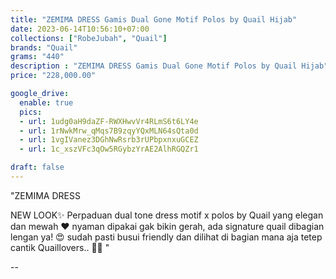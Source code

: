 ```yaml
---
title: "ZEMIMA DRESS Gamis Dual Gone Motif Polos by Quail Hijab"
date: 2023-06-14T10:56:10+07:00
collections: ["RobeJubah", "Quail"]
brands: "Quail"
grams: "440"
description : "ZEMIMA DRESS Gamis Dual Gone Motif Polos by Quail Hijab"
price: "228,000.00"

google_drive:
  enable: true
  pics:
  - url: 1udg0aH9daZF-RWXHwvVr4RLmS6t6LY4e
  - url: 1rNwkMrw_qMqs7B9zqyYQxMLN64sQta0d
  - url: 1vgIVanez3DGhNwRsrb3rUPbpxnxuGCEZ
  - url: 1c_xszVFc3qOw5RGybzYrAE2AlhRGQZr1

draft: false
---
```


"ZEMIMA DRESS

NEW LOOK✨ Perpaduan dual tone dress motif x polos by Quail yang elegan dan mewah ❤️ nyaman dipakai gak bikin gerah, ada signature quail dibagian lengan ya! 😍 sudah pasti busui friendly dan dilihat di bagian mana aja tetep cantik Quaillovers.. 🫰🏻
"

--    
 
